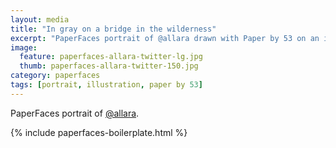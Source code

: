 ```yaml
---
layout: media
title: "In gray on a bridge in the wilderness"
excerpt: "PaperFaces portrait of @allara drawn with Paper by 53 on an iPad."
image: 
  feature: paperfaces-allara-twitter-lg.jpg
  thumb: paperfaces-allara-twitter-150.jpg
category: paperfaces
tags: [portrait, illustration, paper by 53]
---
```


PaperFaces portrait of [@allara](http://twitter.com/allara).

{% include paperfaces-boilerplate.html %}